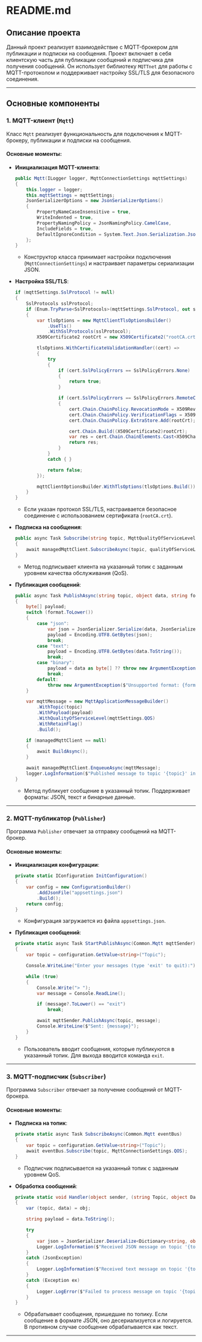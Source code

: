 # README.md

## Описание проекта

Данный проект реализует взаимодействие с MQTT-брокером для публикации и подписки на сообщения. Проект включает в себя клиентскую часть для публикации сообщений и подписчика для получения сообщений. Он использует библиотеку `MQTTnet` для работы с MQTT-протоколом и поддерживает настройку SSL/TLS для безопасного соединения.

---

## Основные компоненты

### 1. MQTT-клиент (`Mqtt`)

Класс `Mqtt` реализует функциональность для подключения к MQTT-брокеру, публикации и подписки на сообщения.

#### Основные моменты:

- **Инициализация MQTT-клиента**:
  ```csharp
  public Mqtt(ILogger logger, MqttConnectionSettings mqttSettings)
  {
      this.logger = logger;
      this.mqttSettings = mqttSettings;
      JsonSerializerOptions = new JsonSerializerOptions()
      {
          PropertyNameCaseInsensitive = true,
          WriteIndented = true,
          PropertyNamingPolicy = JsonNamingPolicy.CamelCase,
          IncludeFields = true,
          DefaultIgnoreCondition = System.Text.Json.Serialization.JsonIgnoreCondition.WhenWritingNull
      };
  }
  ```
  - Конструктор класса принимает настройки подключения (`MqttConnectionSettings`) и настраивает параметры сериализации JSON.

- **Настройка SSL/TLS**:
  ```csharp
  if (mqttSettings.SslProtocol != null)
  {
      SslProtocols sslProtocol;
      if (Enum.TryParse<SslProtocols>(mqttSettings.SslProtocol, out sslProtocol))
      {
          var tlsOptions = new MqttClientTlsOptionsBuilder()
              .UseTls()
              .WithSslProtocols(sslProtocol);
          X509Certificate2 rootCrt = new X509Certificate2("rootCA.crt");

          tlsOptions.WithCertificateValidationHandler((cert) =>
          {
              try
              {
                  if (cert.SslPolicyErrors == SslPolicyErrors.None)
                  {
                      return true;
                  }

                  if (cert.SslPolicyErrors == SslPolicyErrors.RemoteCertificateChainErrors)
                  {
                      cert.Chain.ChainPolicy.RevocationMode = X509RevocationMode.NoCheck;
                      cert.Chain.ChainPolicy.VerificationFlags = X509VerificationFlags.NoFlag;
                      cert.Chain.ChainPolicy.ExtraStore.Add(rootCrt);

                      cert.Chain.Build((X509Certificate2)rootCrt);
                      var res = cert.Chain.ChainElements.Cast<X509ChainElement>().Any(a => a.Certificate.Thumbprint == rootCrt.Thumbprint);
                      return res;
                  }
              }
              catch { }

              return false;
          });

          mqttClientOptionsBuilder.WithTlsOptions(tlsOptions.Build());
      }
  }
  ```
  - Если указан протокол SSL/TLS, настраивается безопасное соединение с использованием сертификата (`rootCA.crt`).

- **Подписка на сообщения**:
  ```csharp
  public async Task Subscribe(string topic, MqttQualityOfServiceLevel qualityOfServiceLevel)
  {
      await managedMqttClient.SubscribeAsync(topic, qualityOfServiceLevel);
  }
  ```
  - Метод подписывает клиента на указанный топик с заданным уровнем качества обслуживания (QoS).

- **Публикация сообщений**:
  ```csharp
  public async Task PublishAsync(string topic, object data, string format = "json")
  {
      byte[] payload;
      switch (format.ToLower())
      {
          case "json":
              var json = JsonSerializer.Serialize(data, JsonSerializerOptions);
              payload = Encoding.UTF8.GetBytes(json);
              break;
          case "text":
              payload = Encoding.UTF8.GetBytes(data.ToString());
              break;
          case "binary":
              payload = data as byte[] ?? throw new ArgumentException("Data must be of type byte[] for binary format.");
              break;
          default:
              throw new ArgumentException($"Unsupported format: {format}");
      }

      var mqttMessage = new MqttApplicationMessageBuilder()
          .WithTopic(topic)
          .WithPayload(payload)
          .WithQualityOfServiceLevel(mqttSettings.QOS)
          .WithRetainFlag()
          .Build();

      if (managedMqttClient == null)
      {
          await BuildAsync();
      }

      await managedMqttClient.EnqueueAsync(mqttMessage);
      logger.LogInformation($"Published message to topic '{topic}' in format '{format}'.");
  }
  ```
  - Метод публикует сообщение в указанный топик. Поддерживает форматы: JSON, текст и бинарные данные.

---

### 2. MQTT-публикатор (`Publisher`)

Программа `Publisher` отвечает за отправку сообщений на MQTT-брокер.

#### Основные моменты:

- **Инициализация конфигурации**:
  ```csharp
  private static IConfiguration InitConfiguration()
  {
      var config = new ConfigurationBuilder()
          .AddJsonFile("appsettings.json")
          .Build();
      return config;
  }
  ```
  - Конфигурация загружается из файла `appsettings.json`.

- **Публикация сообщений**:
  ```csharp
  private static async Task StartPublishAsync(Common.Mqtt mqttSender)
  {
      var topic = configuration.GetValue<string>("Topic");

      Console.WriteLine("Enter your messages (type 'exit' to quit):");

      while (true)
      {
          Console.Write("> ");
          var message = Console.ReadLine();

          if (message?.ToLower() == "exit")
              break;

          await mqttSender.PublishAsync(topic, message);
          Console.WriteLine($"Sent: {message}");
      }
  }
  ```
  - Пользователь вводит сообщения, которые публикуются в указанный топик. Для выхода вводится команда `exit`.

---

### 3. MQTT-подписчик (`Subscriber`)

Программа `Subscriber` отвечает за получение сообщений от MQTT-брокера.

#### Основные моменты:

- **Подписка на топик**:
  ```csharp
  private static async Task SubscribeAsync(Common.Mqtt eventBus)
  {
      var topic = configuration.GetValue<string>("Topic");
      await eventBus.Subscribe(topic, MqttConnectionSettings.QOS);
  }
  ```
  - Подписчик подписывается на указанный топик с заданным уровнем QoS.

- **Обработка сообщений**:
  ```csharp
  private static void Handler(object sender, (string Topic, object Data) obj)
  {
      var (topic, data) = obj;

      string payload = data.ToString();

      try
      {
          var json = JsonSerializer.Deserialize<Dictionary<string, object>>(payload);
          Logger.LogInformation($"Received JSON message on topic '{topic}': {JsonSerializer.Serialize(json)}");
      }
      catch (JsonException)
      {
          Logger.LogInformation($"Received text message on topic '{topic}': {payload}");
      }
      catch (Exception ex)
      {
          Logger.LogError($"Failed to process message on topic '{topic}': {ex.Message}");
      }
  }
  ```
  - Обрабатывает сообщения, пришедшие по топику. Если сообщение в формате JSON, оно десериализуется и логируется. В противном случае сообщение обрабатывается как текст.

---
